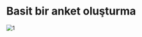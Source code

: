 # Basit bir anket oluşturma

![1](https://user-images.githubusercontent.com/63910286/115693960-f26e7080-a34f-11eb-856b-60f056bbd29a.PNG)
